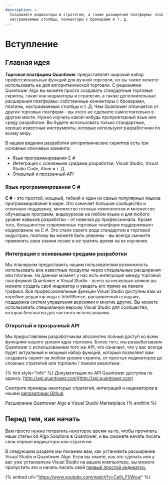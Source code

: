 ```yaml
---
description: >-
  Создавайте индикаторы и стратегии, а также расширения платформы: плагины,
  настраиваемые столбцы, коннекторы с брокерами и т. д.
---
```


# Вступление

## Главная идея

**Торговая платформа Quantower** предоставляет широкий набор профессиональных функций для ручной торговли, но вы также можете использовать ее для алгоритмической торговли. С решениями Quantower Algo вы можете просто создавать стандартные торговые скрипты, такие как индикаторы и стратегии, а также дополнительные расширения платформы: собственные коннекторы с брокерами, плагины, настраиваемые столбцы и т. Д. Чем Quantower отличается от других торговых платформ - вы этого не сделаете самостоятельно в другом месте. Нужно изучить какой-нибудь проприетарный язык или среду разработки. Вы будете использовать только стандартные, хорошо известные инструменты, которые используют разработчики по всему миру.

В нашем видении разработки алгоритмических скриптов есть три основных ключевых момента:

* Язык программирования C #
* Интеграция с основными средами разработки: Visual Studio, Visual Studio Code, Atom и т. Д.
* Открытый и прозрачный API

### Язык программирования C \#

**C #** - это простой, мощный, гибкий и один из самых популярных языков программирования в мире. Это означает большое сообщество и отличную поддержку, множество готовых компонентов и множество обучающих программ, видеоуроков на любом языке и для любого уровня навыков разработки - от новичка до профессионала. Кроме того, большинство современных торговых платформ поддерживают кодирование на C #. Это стало своего рода стандартом в торговой индустрии, поэтому вы можете быть уверены - вы всегда сможете применить свои знания позже и не тратить время на их изучение.

### Интеграция с основными средами разработки

Мы планируем предоставить нашим пользователям возможность использовать все известные продукты через специальные расширения или плагины. На данный момент у нас есть интеграция между торговой платформой Quantower и Visual Studio - всего за несколько кликов вы можете создать свой индикатор и увидеть его прямо на панели графика. Все профессиональные функции Visual Studio доступны вам из коробки: редактор кода с IntelliSense, расширенный отладчик, поддержка систем управления версиями и многие другие. Вы можете использовать специальную версию Visual Studio для сообщества, которая бесплатна для частного использования.

### Открытый и прозрачный API

Мы предоставляем разработчикам абсолютно полный доступ ко всем функциям нашего уровня ядра торговли. Более того, мы разрабатываем Quantower с использованием того же API, что означает, что у вас всегда будет актуальный и мощный набор функций, который позволяет вам создавать скрипт на любом уровне скрипта, от простых индикаторов до сложных стратегий или торговли / панели аналитики.

{% hint style="info" %}
Документация по API Quantower доступна по адресу: [http://api.quantower.com](http://api.quantower.com)

Смотрите примеры некоторых стратегий, интеграций и индикаторов в нашем [репозитории Github](https://github.com/Quantower/Examples)

Расширение Quantower Algo в Visual Studio Marketplace
{% endhint %}

## Перед тем, как начать

Вам просто нужно потратить некоторое время на то, чтобы прочитать наши статьи об Algo Solutions в Quantower, и вы сможете начать писать свои первые индикаторы или стратегии.

В следующем разделе мы покажем вам, как установить расширение Visual Studio и Quantower Algo. Если вы знаете, как это сделать или у вас уже установлена ​​Visual Studio на вашем компьютере, вы можете пропустить это и начать писать свой [первый простой индикатор.](https://help.quantower.com/quantower-algo/simple-indicator)

{% embed url="https://www.youtube.com/watch?v=CelIt_F0Wuw" %}
